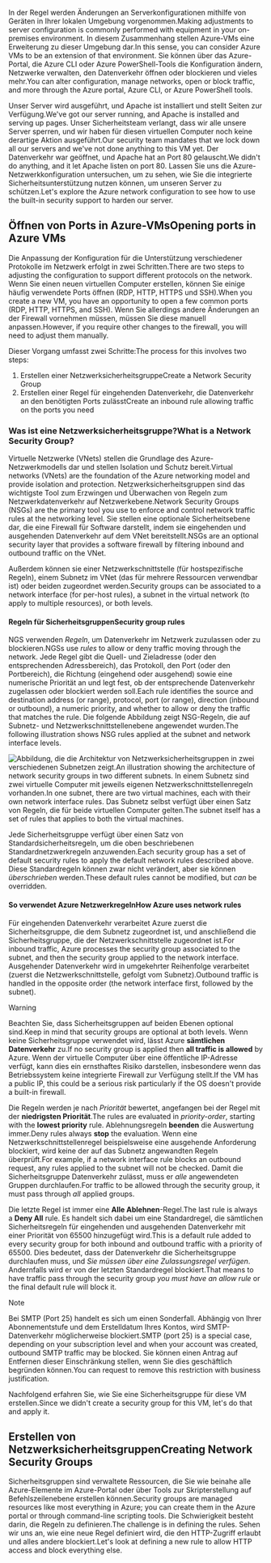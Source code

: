 <span data-ttu-id="acadd-101">In der Regel werden Änderungen an Serverkonfigurationen mithilfe von Geräten in Ihrer lokalen Umgebung vorgenommen.</span><span class="sxs-lookup"><span data-stu-id="acadd-101">Making adjustments to server configuration is commonly performed with equipment in your on-premises environment.</span></span> <span data-ttu-id="acadd-102">In diesem Zusammenhang stellen Azure-VMs eine Erweiterung zu dieser Umgebung dar.</span><span class="sxs-lookup"><span data-stu-id="acadd-102">In this sense, you can consider Azure VMs to be an extension of that environment.</span></span> <span data-ttu-id="acadd-103">Sie können über das Azure-Portal, die Azure CLI oder Azure PowerShell-Tools die Konfiguration ändern, Netzwerke verwalten, den Datenverkehr öffnen oder blockieren und vieles mehr.</span><span class="sxs-lookup"><span data-stu-id="acadd-103">You can alter configuration, manage networks, open or block traffic, and more through the Azure portal, Azure CLI, or Azure PowerShell tools.</span></span>

<span data-ttu-id="acadd-104">Unser Server wird ausgeführt, und Apache ist installiert und stellt Seiten zur Verfügung.</span><span class="sxs-lookup"><span data-stu-id="acadd-104">We've got our server running, and Apache is installed and serving up pages.</span></span> <span data-ttu-id="acadd-105">Unser Sicherheitsteam verlangt, dass wir alle unsere Server sperren, und wir haben für diesen virtuellen Computer noch keine derartige Aktion ausgeführt.</span><span class="sxs-lookup"><span data-stu-id="acadd-105">Our security team mandates that we lock down all our servers and we've not done anything to this VM yet.</span></span> <span data-ttu-id="acadd-106">Der Datenverkehr war geöffnet, und Apache hat an Port 80 gelauscht.</span><span class="sxs-lookup"><span data-stu-id="acadd-106">We didn't do anything, and it let Apache listen on port 80.</span></span> <span data-ttu-id="acadd-107">Lassen Sie uns die Azure-Netzwerkkonfiguration untersuchen, um zu sehen, wie Sie die integrierte Sicherheitsunterstützung nutzen können, um unseren Server zu schützen.</span><span class="sxs-lookup"><span data-stu-id="acadd-107">Let's explore the Azure network configuration to see how to use the built-in security support to harden our server.</span></span>

## <a name="opening-ports-in-azure-vms"></a><span data-ttu-id="acadd-108">Öffnen von Ports in Azure-VMs</span><span class="sxs-lookup"><span data-stu-id="acadd-108">Opening ports in Azure VMs</span></span>

<!-- TODO: Azure portal is inconsistent here in applying the NSG.
By default, new VMs are locked down. 

Apps can make outgoing requests, but the only inbound traffic allowed is from the virtual network (e.g., other resources on the same local network), and from Azure's Load Balancer (probe checks). -->

<span data-ttu-id="acadd-109">Die Anpassung der Konfiguration für die Unterstützung verschiedener Protokolle im Netzwerk erfolgt in zwei Schritten.</span><span class="sxs-lookup"><span data-stu-id="acadd-109">There are two steps to adjusting the configuration to support different protocols on the network.</span></span> <span data-ttu-id="acadd-110">Wenn Sie einen neuen virtuellen Computer erstellen, können Sie einige häufig verwendete Ports öffnen (RDP, HTTP, HTTPS und SSH).</span><span class="sxs-lookup"><span data-stu-id="acadd-110">When you create a new VM, you have an opportunity to open a few common ports (RDP, HTTP, HTTPS, and SSH).</span></span> <span data-ttu-id="acadd-111">Wenn Sie allerdings andere Änderungen an der Firewall vornehmen müssen, müssen Sie diese manuell anpassen.</span><span class="sxs-lookup"><span data-stu-id="acadd-111">However, if you require other changes to the firewall, you will need to adjust them manually.</span></span>

<span data-ttu-id="acadd-112">Dieser Vorgang umfasst zwei Schritte:</span><span class="sxs-lookup"><span data-stu-id="acadd-112">The process for this involves two steps:</span></span>

1. <span data-ttu-id="acadd-113">Erstellen einer Netzwerksicherheitsgruppe</span><span class="sxs-lookup"><span data-stu-id="acadd-113">Create a Network Security Group</span></span>
2. <span data-ttu-id="acadd-114">Erstellen einer Regel für eingehenden Datenverkehr, die Datenverkehr an den benötigten Ports zulässt</span><span class="sxs-lookup"><span data-stu-id="acadd-114">Create an inbound rule allowing traffic on the ports you need</span></span>

### <a name="what-is-a-network-security-group"></a><span data-ttu-id="acadd-115">Was ist eine Netzwerksicherheitsgruppe?</span><span class="sxs-lookup"><span data-stu-id="acadd-115">What is a Network Security Group?</span></span>

<span data-ttu-id="acadd-116">Virtuelle Netzwerke (VNets) stellen die Grundlage des Azure-Netzwerkmodells dar und stellen Isolation und Schutz bereit.</span><span class="sxs-lookup"><span data-stu-id="acadd-116">Virtual networks (VNets) are the foundation of the Azure networking model and provide isolation and protection.</span></span> <span data-ttu-id="acadd-117">Netzwerksicherheitsgruppen sind das wichtigste Tool zum Erzwingen und Überwachen von Regeln zum Netzwerkdatenverkehr auf Netzwerkebene.</span><span class="sxs-lookup"><span data-stu-id="acadd-117">Network Security Groups (NSGs) are the primary tool you use to enforce and control network traffic rules at the networking level.</span></span> <span data-ttu-id="acadd-118">Sie stellen eine optionale Sicherheitsebene dar, die eine Firewall für Software darstellt, indem sie eingehenden und ausgehenden Datenverkehr auf dem VNet bereitstellt.</span><span class="sxs-lookup"><span data-stu-id="acadd-118">NSGs are an optional security layer that provides a software firewall by filtering inbound and outbound traffic on the VNet.</span></span> 

<span data-ttu-id="acadd-119">Außerdem können sie einer Netzwerkschnittstelle (für hostspezifische Regeln), einem Subnetz im VNet (das für mehrere Ressourcen verwendbar ist) oder beiden zugeordnet werden.</span><span class="sxs-lookup"><span data-stu-id="acadd-119">Security groups can be associated to a network interface (for per-host rules), a subnet in the virtual network (to apply to multiple resources), or both levels.</span></span> 

#### <a name="security-group-rules"></a><span data-ttu-id="acadd-120">Regeln für Sicherheitsgruppen</span><span class="sxs-lookup"><span data-stu-id="acadd-120">Security group rules</span></span>

<span data-ttu-id="acadd-121">NGS verwenden _Regeln_, um Datenverkehr im Netzwerk zuzulassen oder zu blockieren.</span><span class="sxs-lookup"><span data-stu-id="acadd-121">NGSs use _rules_ to allow or deny traffic moving through the network.</span></span> <span data-ttu-id="acadd-122">Jede Regel gibt die Quell- und Zieladresse (oder den entsprechenden Adressbereich), das Protokoll, den Port (oder den Portbereich), die Richtung (eingehend oder ausgehend) sowie eine numerische Priorität an und legt fest, ob der entsprechende Datenverkehr zugelassen oder blockiert werden soll.</span><span class="sxs-lookup"><span data-stu-id="acadd-122">Each rule identifies the source and destination address (or range), protocol, port (or range), direction (inbound or outbound), a numeric priority, and whether to allow or deny the traffic that matches the rule.</span></span> <span data-ttu-id="acadd-123">Die folgende Abbildung zeigt NSG-Regeln, die auf Subnetz- und Netzwerkschnittstellenebene angewendet wurden.</span><span class="sxs-lookup"><span data-stu-id="acadd-123">The following illustration shows NSG rules applied at the subnet and network interface levels.</span></span>

![<span data-ttu-id="acadd-124">Abbildung, die die Architektur von Netzwerksicherheitsgruppen in zwei verschiedenen Subnetzen zeigt.</span><span class="sxs-lookup"><span data-stu-id="acadd-124">An illustration showing the architecture of network security groups in two different subnets.</span></span> <span data-ttu-id="acadd-125">In einem Subnetz sind zwei virtuelle Computer mit jeweils eigenen Netzwerkschnittstellenregeln vorhanden.</span><span class="sxs-lookup"><span data-stu-id="acadd-125">In one subnet, there are two virtual machines, each with their own network interface rules.</span></span>  <span data-ttu-id="acadd-126">Das Subnetz selbst verfügt über einen Satz von Regeln, die für beide virtuellen Computer gelten.</span><span class="sxs-lookup"><span data-stu-id="acadd-126">The subnet itself has a set of rules that applies to both the virtual machines.</span></span> ](../media-drafts/7-nsg-rules.png)

<span data-ttu-id="acadd-127">Jede Sicherheitsgruppe verfügt über einen Satz von Standardsicherheitsregeln, um die oben beschriebenen Standardnetzwerkregeln anzuwenden.</span><span class="sxs-lookup"><span data-stu-id="acadd-127">Each security group has a set of default security rules to apply the default network rules described above.</span></span> <span data-ttu-id="acadd-128">Diese Standardregeln können zwar nicht verändert, aber sie können _überschrieben_ werden.</span><span class="sxs-lookup"><span data-stu-id="acadd-128">These default rules cannot be modified, but _can_ be overridden.</span></span>

#### <a name="how-azure-uses-network-rules"></a><span data-ttu-id="acadd-129">So verwendet Azure Netzwerkregeln</span><span class="sxs-lookup"><span data-stu-id="acadd-129">How Azure uses network rules</span></span>

<span data-ttu-id="acadd-130">Für eingehenden Datenverkehr verarbeitet Azure zuerst die Sicherheitsgruppe, die dem Subnetz zugeordnet ist, und anschließend die Sicherheitsgruppe, die der Netzwerkschnittstelle zugeordnet ist.</span><span class="sxs-lookup"><span data-stu-id="acadd-130">For inbound traffic, Azure processes the security group associated to the subnet, and then the security group applied to the network interface.</span></span> <span data-ttu-id="acadd-131">Ausgehender Datenverkehr wird in umgekehrter Reihenfolge verarbeitet (zuerst die Netzwerkschnittstelle, gefolgt vom Subnetz).</span><span class="sxs-lookup"><span data-stu-id="acadd-131">Outbound traffic is handled in the opposite order (the network interface first, followed by the subnet).</span></span>

> [!WARNING]
> <span data-ttu-id="acadd-132">Beachten Sie, dass Sicherheitsgruppen auf beiden Ebenen optional sind.</span><span class="sxs-lookup"><span data-stu-id="acadd-132">Keep in mind that security groups are optional at both levels.</span></span> <span data-ttu-id="acadd-133">Wenn keine Sicherheitsgruppe verwendet wird, lässt Azure **sämtlichen Datenverkehr** zu.</span><span class="sxs-lookup"><span data-stu-id="acadd-133">If no security group is applied then **all traffic is allowed** by Azure.</span></span> <span data-ttu-id="acadd-134">Wenn der virtuelle Computer über eine öffentliche IP-Adresse verfügt, kann dies ein ernsthaftes Risiko darstellen, insbesondere wenn das Betriebssystem keine integrierte Firewall zur Verfügung stellt.</span><span class="sxs-lookup"><span data-stu-id="acadd-134">If the VM has a public IP, this could be a serious risk particularly if the OS doesn't provide a built-in firewall.</span></span>

<span data-ttu-id="acadd-135">Die Regeln werden je nach _Priorität_ bewertet, angefangen bei der Regel mit der **niedrigsten Priorität**.</span><span class="sxs-lookup"><span data-stu-id="acadd-135">The rules are evaluated in _priority-order_, starting with the **lowest priority** rule.</span></span> <span data-ttu-id="acadd-136">Ablehnungsregeln **beenden** die Auswertung immer.</span><span class="sxs-lookup"><span data-stu-id="acadd-136">Deny rules always **stop** the evaluation.</span></span> <span data-ttu-id="acadd-137">Wenn eine Netzwerkschnittstellenregel beispielsweise eine ausgehende Anforderung blockiert, wird keine der auf das Subnetz angewandten Regeln überprüft.</span><span class="sxs-lookup"><span data-stu-id="acadd-137">For example, if a network interface rule blocks an outbound request, any rules applied to the subnet will not be checked.</span></span> <span data-ttu-id="acadd-138">Damit die Sicherheitsgruppe Datenverkehr zulässt, muss er _alle_ angewendeten Gruppen durchlaufen.</span><span class="sxs-lookup"><span data-stu-id="acadd-138">For traffic to be allowed through the security group, it must pass through _all_ applied groups.</span></span>

<span data-ttu-id="acadd-139">Die letzte Regel ist immer eine **Alle Ablehnen**-Regel.</span><span class="sxs-lookup"><span data-stu-id="acadd-139">The last rule is always a **Deny All** rule.</span></span> <span data-ttu-id="acadd-140">Es handelt sich dabei um eine Standardregel, die sämtlichen Sicherheitsregeln für eingehenden und ausgehenden Datenverkehr mit einer Priorität von 65500 hinzugefügt wird.</span><span class="sxs-lookup"><span data-stu-id="acadd-140">This is a default rule added to every security group for both inbound and outbound traffic with a priority of 65500.</span></span> <span data-ttu-id="acadd-141">Dies bedeutet, dass der Datenverkehr die Sicherheitsgruppe durchlaufen muss, und _Sie müssen über eine Zulassungsregel verfügen_. Andernfalls wird er von der letzten Standardregel blockiert.</span><span class="sxs-lookup"><span data-stu-id="acadd-141">That means to have traffic pass through the security group _you must have an allow rule_ or the final default rule will block it.</span></span>

> [!NOTE]
> <span data-ttu-id="acadd-142">Bei SMTP (Port 25) handelt es sich um einen Sonderfall. Abhängig von Ihrer Abonnementstufe und dem Erstelldatum Ihres Kontos, wird SMTP-Datenverkehr möglicherweise blockiert.</span><span class="sxs-lookup"><span data-stu-id="acadd-142">SMTP (port 25) is a special case, depending on your subscription level and when your account was created, outbound SMTP traffic may be blocked.</span></span> <span data-ttu-id="acadd-143">Sie können einen Antrag auf Entfernen dieser Einschränkung stellen, wenn Sie dies geschäftlich begründen können.</span><span class="sxs-lookup"><span data-stu-id="acadd-143">You can request to remove this restriction with business justification.</span></span>

<span data-ttu-id="acadd-144">Nachfolgend erfahren Sie, wie Sie eine Sicherheitsgruppe für diese VM erstellen.</span><span class="sxs-lookup"><span data-stu-id="acadd-144">Since we didn't create a security group for this VM, let's do that and apply it.</span></span>

## <a name="creating-network-security-groups"></a><span data-ttu-id="acadd-145">Erstellen von Netzwerksicherheitsgruppen</span><span class="sxs-lookup"><span data-stu-id="acadd-145">Creating Network Security Groups</span></span>

<span data-ttu-id="acadd-146">Sicherheitsgruppen sind verwaltete Ressourcen, die Sie wie beinahe alle Azure-Elemente im Azure-Portal oder über Tools zur Skripterstellung auf Befehlszeilenebene erstellen können.</span><span class="sxs-lookup"><span data-stu-id="acadd-146">Security groups are managed resources like most everything in Azure; you can create them in the Azure portal or through command-line scripting tools.</span></span> <span data-ttu-id="acadd-147">Die Schwierigkeit besteht darin, die Regeln zu definieren.</span><span class="sxs-lookup"><span data-stu-id="acadd-147">The challenge is in defining the rules.</span></span> <span data-ttu-id="acadd-148">Sehen wir uns an, wie eine neue Regel definiert wird, die den HTTP-Zugriff erlaubt und alles andere blockiert.</span><span class="sxs-lookup"><span data-stu-id="acadd-148">Let's look at defining a new rule to allow HTTP access and block everything else.</span></span>
